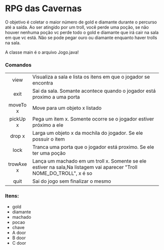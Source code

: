 # RPG das Cavernas

O objetivo é coletar o maior número de gold e diamante durante o percurso até a saída. Ao ser atingido por um troll, você perde uma poção,
se não houver nenhuma poção vc perde todo o gold e diamante que irá cair na sala em que vc está. Não se pode pegar ouro ou diamante
enquanto haver trolls na sala.

A classe main é o arquivo Jogo.java!

### Comandos

|||
|:---------:|--------------------------------------------------------------------------------|
|    view   |Visualiza a sala e lista os itens em que o jogador se encontra|
|    exit   | Sai da sala. Somante acontece quando o jogador está proximo a uma porta|
|  moveTo x | Move para um objeto x listado|
|  pickUp x | Pega um item x. Somente ocorre se o jogador estiver próximo a ele|
|   drop x  | Larga um objeto x da mochila do jogador. Se ele possuir o item|
|    lock   | Tranca uma porta que o jogador está proximo. Se ele ter uma poção|
|trowAxe x| Lança um machado em um troll x. Somente se ele estiver na sala,Na listagem vai aparecer "Troll NOME_DO_TROLL", x é so |
|    quit   | Sai do jogo sem finalizar o mesmo|

### Itens:
- gold
- diamante
- machado
- pocao
- chave
- A door
- B door
- C door
